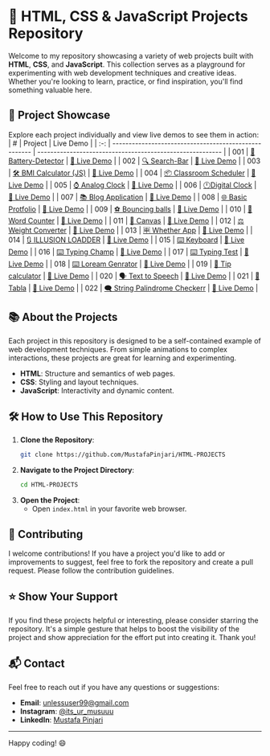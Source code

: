 # 🚀 HTML, CSS & JavaScript Projects Repository

Welcome to my repository showcasing a variety of web projects built with **HTML**, **CSS**, and **JavaScript**. This collection serves as a playground for experimenting with web development techniques and creative ideas. Whether you're looking to learn, practice, or find inspiration, you'll find something valuable here.

## 🌟 Project Showcase

Explore each project individually and view live demos to see them in action:
|  #  | Project                                               | Live Demo                                                 |
| :-: | ----------------------------------------------------- | --------------------------------------------------------- |
| 001 | [🔋 Battery-Detector](https://github.com/MustafaPinjari/Battery-Detector) | [🔗 Live Demo](https://batterydetector.netlify.app/)  |
| 002 | [🔍 Search-Bar](https://github.com/MustafaPinjari/Search-Bar) | [🔗 Live Demo](https://searchbarbymustafa.netlify.app/)  |
| 003 | [🛠️ BMI Calculator (JS)](https://github.com/MustafaPinjari/HTML-PROJECTS/tree/main/BMI%20Calculator%20(JS)) | [🔗 Live Demo](https://bmicalculatorindex.netlify.app/)  |
| 004 | [📦 Classroom Scheduler](https://github.com/MustafaPinjari/HTML-PROJECTS/tree/main/CLASSROOM%20SCHEDULER%20WEBSITE) | [🔗 Live Demo](https://classroomschedulerbymustafa.netlify.app/)  |
| 005 | [⌚ Analog Clock](https://github.com/MustafaPinjari/HTML-PROJECTS/tree/main/Analog%20Clock) | [🔗 Live Demo](https://analog-watch-by-mustafa.netlify.app/)  |
| 006 | [🕛Digital Clock](https://github.com/MustafaPinjari/HTML-PROJECTS/Digital%20Clock) | [🔗 Live Demo](https://digital-clock-by-mustafa.netlify.app/)  |
| 007 | [📚 Blog Application](https://github.com/MustafaPinjari/HTML-PROJECTS/Blog-Application) | [🔗 Live Demo](https://blog-application-by-mustafa.netlify.app/)  |
| 008 | [🌐 Basic Protfolio](https://github.com/MustafaPinjari/HTML-PROJECTS/) | [🔗 Live Demo](https://mustafapinjari.netlify.app/)  |
| 009 | [⚽ Bouncing balls](https://github.com/MustafaPinjari/HTML-PROJECTS/) | [🔗 Live Demo](https://bouncing-balls-by-mustafa.netlify.app/)  |
| 010 | [🔄️ Word Counter](https://github.com/MustafaPinjari/HTML-PROJECTS/tree/main/word%20counter) | [🔗 Live Demo](https://bouncing-balls-by-mustafa.netlify.app/)  |
| 011 | [📝 Canvas](https://github.com/MustafaPinjari/HTML-PROJECTS/tree/main/White-Boardr) | [🔗 Live Demo](https://canvas-by-mustafa.netlify.app/)  |
| 012 | [⚖️ Weight Converter](https://github.com/MustafaPinjari/HTML-PROJECTS/Weight-Converter) | [🔗 Live Demo](https://weight-converter-by-mustafa.netlify.app/)  |
| 013 | [🈸 Whether App](https://github.com/MustafaPinjari/HTML-PROJECTS/Weather-App) | [🔗 Live Demo](https://whether-app-by-mustafa.netlify.app/)  |
| 014 | [🔃 ILLUSION LOADDER](https://github.com/MustafaPinjari/HTML-PROJECTS/tree/main/wavy-Loader) | [🔗 Live Demo](https://loader-by-mustafa.netlify.app/)  |
| 015 | [⌨️ Keyboard](https://github.com/MustafaPinjari/HTML-PROJECTS/tree/main/Virtual%20Keyboard) | [🔗 Live Demo](https://key-board-by-mustafa.netlify.app/)  |
| 016 | [⌨️ Typing Champ](https://github.com/MustafaPinjari/HTML-PROJECTS/tree/main/Typing%20champ) | [🔗 Live Demo](https://typing-champ-by-mustafa.netlify.app/)  |
| 017 | [⌨️ Typing Test](https://github.com/MustafaPinjari/HTML-PROJECTS/tree/main/Typing%20Speed%20Test%20Website) | [🔗 Live Demo](https://type-master-by-mustafa.netlify.app/)  |
| 018 | [⌨️ Loream Genrator](https://github.com/MustafaPinjari/HTML-PROJECTS/tree/main/loremipsum-generator) | [🔗 Live Demo](https://type-master-by-mustafa.netlify.app/)  |
| 019 | [📱 Tip calculator](https://github.com/MustafaPinjari/HTML-PROJECTS/tree/main/Tip%20Calculator) | [🔗 Live Demo](https://tip-calci-by-mustafa.netlify.app/)  |
| 020 | [🗣️ Text to Speech](https://github.com/MustafaPinjari/HTML-PROJECTS/tree/main/text%20to%20speech) | [🔗 Live Demo](https://text-to-speech-by-mustafa.netlify.app/)  |
| 021 | [🥁 Tabla](https://github.com/MustafaPinjari/HTML-PROJECTS/tree/main/tabla) | [🔗 Live Demo](https://tabla-by-mustafa.netlify.app/)  |
| 022 | [🗨️ String Palindrome Checkerr](https://github.com/MustafaPinjari/HTML-PROJECTS/tree/main/String%20Palindrome%20Checker) | [🔗 Live Demo](https://667192cdb6193c05b7d942ea--regal-otter-1eb556.netlify.app/)  |









## 📚 About the Projects

Each project in this repository is designed to be a self-contained example of web development techniques. From simple animations to complex interactions, these projects are great for learning and experimenting.

- **HTML**: Structure and semantics of web pages. 
- **CSS**: Styling and layout techniques. 
- **JavaScript**: Interactivity and dynamic content. 

## 🛠️ How to Use This Repository

1. **Clone the Repository**: 
   ```sh
   git clone https://github.com/MustafaPinjari/HTML-PROJECTS
   ```
2. **Navigate to the Project Directory**:
   ```sh
   cd HTML-PROJECTS
   ```
3. **Open the Project**:
   - Open `index.html` in your favorite web browser.

## 🤝 Contributing

I welcome contributions! If you have a project you'd like to add or improvements to suggest, feel free to fork the repository and create a pull request. Please follow the contribution guidelines.

## ⭐ Show Your Support

If you find these projects helpful or interesting, please consider starring the repository. It's a simple gesture that helps to boost the visibility of the project and show appreciation for the effort put into creating it. Thank you!

## 📬 Contact

Feel free to reach out if you have any questions or suggestions:
- **Email**: unlessuser99@gmail.com
- **Instagram**: [@its_ur_musuuu](https://www.instagram.com/its_ur_musuuu/)
- **LinkedIn**: [Mustafa Pinjari](https://www.linkedin.com/in/mustafa-pinjari-287625256/)

---

Happy coding! 😄
